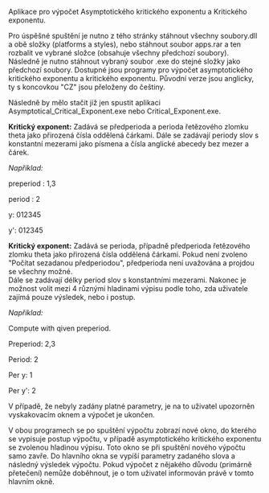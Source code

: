 Aplikace pro výpočet Asymptotického kritického exponentu a Kritického exponentu.

Pro úspěšné spuštění je nutno z tého stránky stáhnout všechny soubory.dll a obě složky (platforms a styles), nebo stáhnout soubor apps.rar a ten rozbalit ve vybrané složce (obsahuje všechny předchozí soubory).
Následně je nutno stáhnout vybraný soubor .exe do stejné složky jako předchozí soubory. Dostupné jsou programy pro výpočet asymptotického kritického exponentu a kritického exponentu. Původní verze jsou anglicky, ty s koncovkou "CZ" jsou přeloženy do češtiny.

Následně by mělo stačit již jen spustit aplikaci Asymptotical_Critical_Exponent.exe nebo Critical_Exponent.exe. 

**Kritický exponent:** 
Zadává se předperioda a perioda řetězového zlomku theta jako přirozená čísla oddělená čárkami. 
Dále se zadávají periody slov s konstantní mezerami jako písmena a čísla anglické abecedy bez mezer a čárek. 

_Například:_

preperiod : 1,3

period : 2

y: 012345

y': 012345

**Kritický exponent:** 
Zadává se perioda, případně předperioda řetězového zlomku theta jako přirozená čísla oddělená čárkami. Pokud není zvoleno "Počítat sezadanou předperiodou", předperioda není uvažována a projdou se všechny možné.  
Dále se zadávají délky period slov s konstantními mezerami.
Nakonec je možnost volit mezi 4 různými hladinami výpisu podle toho, zda uživatele zajímá pouze výsledek, nebo i postup. 

_Například:_

Compute with qiven preperiod.

Preperiod: 2,3

Period: 2

Per y: 1

Per y': 2

V případě, že nebyly zadány platné parametry, je na to uživatel upozorněn vyskakovacím oknem a výpočet je ukončen. 

V obou programech se po spuštění výpočtu zobrazí nové okno, do kterého se vypisuje postup výpočtu, v případě asymptotického kritického exponentu se zvolenou hladinou výpisu. Toto okno se při spuštění nového výpočtu samo zavře.
Do hlavního okna se vypíší parametry zadaného slova a následný výsledek výpočtu. 
Pokud výpočet z nějakého důvodu (primárně přetečení) nemůže doběhnout, je o tom uživatel informován právě v tomto hlavním okně. 

